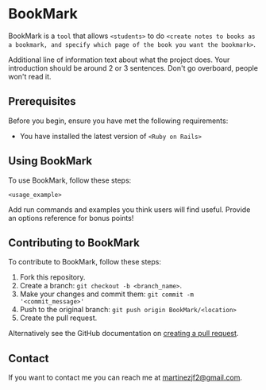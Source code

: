 # BookMark

BookMark is a `tool` that allows `<students>` to do `<create notes to books as a bookmark, and specify which page of the book you want the bookmark>`.

Additional line of information text about what the project does. Your introduction should be around 2 or 3 sentences. Don't go overboard, people won't read it.

## Prerequisites

Before you begin, ensure you have met the following requirements:
<!--- These are just example requirements. Add, duplicate or remove as required --->
* You have installed the latest version of `<Ruby on Rails>`


## Using BookMark

To use BookMark, follow these steps:

```
<usage_example>
```

Add run commands and examples you think users will find useful. Provide an options reference for bonus points!

## Contributing to BookMark
<!--- If your README is long or you have some specific process or steps you want contributors to follow, consider creating a separate CONTRIBUTING.md file--->
To contribute to BookMark, follow these steps:

1. Fork this repository.
2. Create a branch: `git checkout -b <branch_name>`.
3. Make your changes and commit them: `git commit -m '<commit_message>'`
4. Push to the original branch: `git push origin BookMark/<location>`
5. Create the pull request.

Alternatively see the GitHub documentation on [creating a pull request](https://help.github.com/en/github/collaborating-with-issues-and-pull-requests/creating-a-pull-request).



## Contact

If you want to contact me you can reach me at <martinezjf2@gmail.com>.

